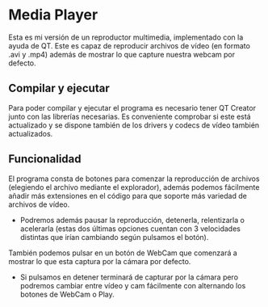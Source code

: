 # Media Player

Esta es mi versión de un reproductor multimedia, implementado con la ayuda de QT. Este es capaz de reproducir archivos de vídeo (en formato .avi y .mp4) además de mostrar lo que capture nuestra webcam por defecto.

## Compilar y ejecutar

Para poder compilar y ejecutar el programa es necesario tener QT Creator junto con las librerías necesarias. Es conveniente comprobar si este está actualizado y se dispone también de los drivers y codecs de vídeo también actualizados.

## Funcionalidad

El programa consta de botones para comenzar la reproducción de archivos (elegiendo el archivo mediante el explorador), además podemos fácilmente añadir más extensiones en el código para que soporte más variedad de archivos de vídeo.
 - Podremos además pausar la reproducción, detenerla, relentizarla o acelerarla (estas dos últimas opciones cuentan con 3 velocidades distintas que irían cambiando según pulsamos el botón).

También podemos pulsar en un botón de WebCam que comenzará a mostrar lo que esta captura por la cámara por defecto.
 - Si pulsamos en detener terminará de capturar por la cámara pero podremos cambiar entre vídeo y cam fácilmente con alternando los botones de WebCam o Play.
